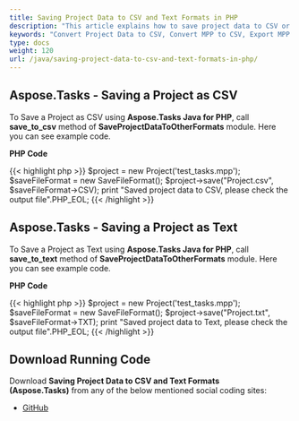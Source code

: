 ```yaml
---
title: Saving Project Data to CSV and Text Formats in PHP
description: "This article explains how to save project data to CSV or text formats using Aspose.Tasks Java for PHP."
keywords: "Convert Project Data to CSV, Convert MPP to CSV, Export MPP Project to CSV, MPP to Excel, save project data to Excel, Aspose.Tasks Java for PHP, PHP"
type: docs
weight: 120
url: /java/saving-project-data-to-csv-and-text-formats-in-php/
---
```


## **Aspose.Tasks - Saving a Project as CSV**
To Save a Project as CSV using **Aspose.Tasks Java for PHP**, call **save_to_csv** method of **SaveProjectDataToOtherFormats** module. Here you can see example code.

**PHP Code**

{{< highlight php >}}
$project = new Project('test_tasks.mpp');
$saveFileFormat = new SaveFileFormat();
$project->save("Project.csv", $saveFileFormat->CSV);
print "Saved project data to CSV, please check the output file".PHP_EOL;
{{< /highlight >}}

## **Aspose.Tasks - Saving a Project as Text**
To Save a Project as Text using **Aspose.Tasks Java for PHP**, call **save_to_text** method of **SaveProjectDataToOtherFormats** module. Here you can see example code.

**PHP Code**

{{< highlight php >}}
$project = new Project('test_tasks.mpp');
$saveFileFormat = new SaveFileFormat();
$project->save("Project.txt", $saveFileFormat->TXT);
print "Saved project data to Text, please check the output file".PHP_EOL;
{{< /highlight >}}

## **Download Running Code**
Download **Saving Project Data to CSV and Text Formats (Aspose.Tasks)** from any of the below mentioned social coding sites:

- [GitHub](https://github.com/aspose-tasks/Aspose.Tasks-for-Java/blob/master/Plugins/Aspose_Tasks_Java_for_PHP/src/aspose/tasks/WorkingWithProjects/SaveProjectDataToOtherFormats.php)
